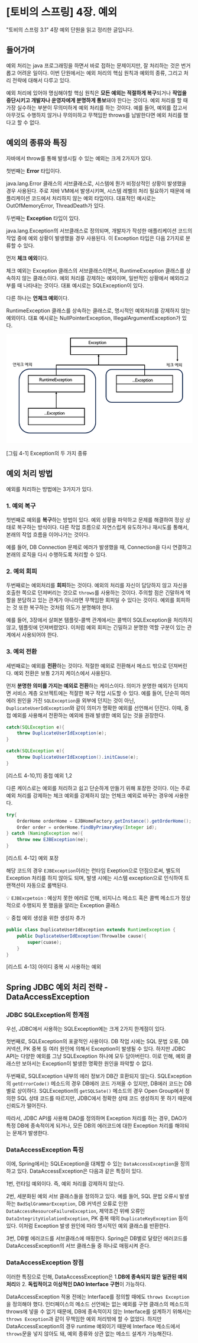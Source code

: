 # [토비의 스프링] 4장. 예외



"토비의 스프링 3.1" 4장 예외 단원을 읽고 정리한 글입니다.



## 들어가며



예외 처리는 java 프로그래밍을 하면서 바로 접하는 문제이지만, 잘 처리하는 것은 번거롭고 어려운 일이다. 이번 단원에서는 예외 처리의 핵심 원칙과 예외의 종류, 그리고 처리 전략에 대해서 다루고 있다.

예외 처리에 있어야 명심해야할 핵심 원칙은 **모든 예외는 적절하게 복구**되거나 **작업을 중단시키고 개발자나 운영자에게 분명하게 통보**돼야 한다는 것이다. 예외 처리를 할 때 가장 실수하는 부분이 무의미하게 예외 처리를 하는 것이다. 예를 들어, 예외를 잡고서 아무것도 수행하지 않거나 무의미하고 무책임한 throws를 남발한다면 예외 처리를 했다고 할 수 없다.





## 예외의 종류와 특징

자바에서 throw를 통해 발생시킬 수 있는 예외는 크게 2가지가 있다.



첫번째는 **Error** 타입이다.

java.lang.Error 클래스의 서브클래스로, 시스템에 뭔가 비정상적인 상황이 발생했을 경우 사용된다. 주로 자바 VM에서 발생시키며, 시스템 레벨의 처리 필요하기 때문에 애플리케이션 코드에서 처리하지 않는 예외 타입이다. 대표적인 예시로는 OutOfMemoryError, ThreadDeath가 있다.



두번째는 **Exception** 타입이 있다.

java.lang.Exception의 서브클래스로 정의되며, 개발자가 작성한 애플리케이션 코드의 작업 중에 예외 상황이 발생했을 경우 사용된다.  이 Exception 타입은 다음 2가지로 분류할 수 있다. 

먼저 **체크 예외**이다.

체크 예외는 Exception 클래스의 서브클래스이면서, RuntimeException 클래스를 상속하지 않는 클래스이다. 예외 처리를 강제하는 예외이며, 일반적인 상황에서 예외라고 부를 때 나타내는 것이다. 대표 예시로는 SQLException이 있다. 

다른 하나는 **언체크 예외**이다.

RuntimeException 클래스를 상속하는 클래스로, 명시적인 예외처리를 강제하지 않는 예외이다. 대표 예시로는 NullPointerException, IllegalArgumentException가 있다. 

![image-20230726084437676](04.예외.assets/image-20230726084437676.png)

[그림 4-1] Exception의 두 가지 종류



## 예외 처리 방법

예외를 처리하는 방법에는 3가지가 있다.

### 1. 예외 복구

첫번째로 예외를 **복구**하는 방법이 있다. 예외 상황을 파악하고 문제를 해결하여 정상 상태로 복구하는 방식이다. 다른 작업 흐름으로 자연스럽게 유도하거나 재시도를 통해서, 본래의 작업 흐름을 이어나가는 것이다.

예를 들어, DB Connection 문제로 에러가 발생했을 때, Connection을 다시 연결하고 본래의 로직을 다시 수행하도록 처리할 수 있다.



### 2. 예외 회피

두번째로는 예외처리를  **회피**하는 것이다. 예외의 처리를 자신이 담당하지 않고 자신을 호출한 쪽으로 던져버리는 것으로 `throws`를 사용하는 것이다. 주의할 점은 긴말하게 역할을 분담하고 있는 관계가 아니라면 무책임한 회피일 수 있다는 것이다. 예외를 회피하는 것 또한 복구하는 것처럼 의도가 분명해야 한다. 

예를 들어, 3장에서 살펴본 템플릿-콜백 관계에서는 콜백이 SQLException을 처리하지 않고, 템플릿에 던져버렸었다. 이처럼 예외 회피는 긴밀하고 분명한 역할 구분이 있는 관계에서 사용되어야 한다.



### 3. 예외 전환

세번째로는 예외를 **전환**하는 것이다. 적절한 예외로 전환해서 메소드 밖으로 던져버린다. 예외 전환은 보통 2가지 케이스에서 사용된다. 

먼저 **분명한 의미를 가지는 예외로 전환**하는 케이스이다. 의미가 분명한 예외가 던져지면 서비스 계층 오브젝트에는 적잘한 복구 작업 시도할 수 있다. 예를 들어, 단순히 여러 에러 원인을 가진 `SQLException`을 외부에 던지는 것이 아닌,  `DuplicateUserIdException`와 같이 의미가 명확한 예외를 선언해서 던진다. 이때, 중첩 예외를 사용해서 전환하는 예외에 원래 발생한 예외 담는 것을 권장한다. 
 ```java
 catch(SQLException e){
     throw DuplicateUserIdException(e); 
 }
 ```

 ```java
 catch(SQLException e){
     throw DuplicateUserIdException().initCause(e);
 }
 ```

[리스트 4-10,11] 중첩 예외 1,2

다른 케이스로는 예외를 처리하고 쉽고 단순하게 만들기 위해 포장한 것이다. 이는 주로 예외 처리를 강제하는 체크 예외를 강제하지 않는 언체크 예외로 바꾸는 경우에 사용한다. 

```java
try{
    OrderHome orderHome = EJBHomeFactory.getInstance().getOrderHome();
    Order order = orderHome.findByPrimaryKey(Integer id);
} catch (NamingException ne){
    throw new EJBException(ne);
}
```

[리스트 4-12] 예외 포장

해당 코드의 경우 `EJBException`이라는 런타임 Exeption으로 던짐으로써, 별도의 Exception 처리를 하지 않아도 되며, 발생 시에는 시스템 exception으로 인식하여 트랜잭션이 자동으로 롤백된다. 



:bulb: `EJBExcpetoin` : 예상치 못한 에러로 인해, 비지니스 메소드 혹은 콜백 메소드가 정상적으로 수행되지 못 했음을 알리는 Exception 클래스



:bulb: 중첩 예외 생성을 위한 생성자 추가

```java
public class DuplicateUserIdException extends RuntimeException {
    public DuplicateUserIdException(Throwalbe cause){
        super(cuase);
    }
}
```

[리스트 4-13]  아이디 중복 시 사용하는 예외



## Spring JDBC 예외 처리 전략 - DataAccessException 

### JDBC SQLException의 한계점

우선, JDBC에서 사용하는 SQLException에는 크게 2가지 한계점이 있다.

첫번째로, SQLException의 포괄적인 사용이다. DB 작업 시에는 SQL 문법 오류, DB 커넥션, PK 중복 등 여러 원인에 의해서 Exception이 발생될 수 있다. 하지만 JDBC API는 다양한 예외를 그냥 SQLException 하나에 모두 담아버린다. 이로 인해, 예외 클래스만 보아서는 Exception이 발생한 명확한 원인을 파악할 수 없다.

두번째로, SQLException 내부의 에러 정보가 DB간 호환되지 않는다. SQLException의 `getErrorCode()` 메소드의 경우 DB에러 코드 가져올 수 있지만, DB에러 코드는 DB별로 상이하다. SQLException의 `getSQLSate()` 메소드의 경우 Open Group에서 정의한 SQL 상태 코드를 따르지만, JDBC에서 정확한 상태 코드 생성하지 못 하기 때문에 신뢰도가 떨어진다. 

따라서, JDBC API를 사용해 DAO를 정의하며 Exception 처리를 하는 경우, DAO가 특정 DB에 종속적이게 되거나, 모든 DB의 에러코드에 대한 Exception 처리를 해야되는 문제가 발생한다.



### DataAccessException 특징

이에, Spring에서는 SQLException을 대체할 수 있는 `DataAccessException`을 정의하고 있다. DataAccessException은 다음과 같은 특징이 있다. 

1번, 런타임 예외이다. 즉, 예외 처리를 강제하지 않는다.

2번, 세분화된 예외 서브 클래스들을 정의하고 있다. 예를 들어,  SQL 문법 오류시 발생하는 `BadSqlGrammarException`, DB 커넥션 오류로 인한 `DataAccessResourceFailureException`, 제약조건 위배 오류인 `DataIntegrityViolationException`, PK 중복 때의 `DuplicateKeyException` 등이 있다. 이처럼 Exception 발생 원인에 따라 명시적인 예외 클래스를 반환한다.

3번, DB별 에러코드를 서브클래스에 매핑한다. Spring은 DB별로 달랐던 에러코드를 DataAccessException의 서브 클래스들 중 하나로 매핑시켜 준다. 



### DataAccessException 장점

이러한 특징으로 인해, DataAccessException은 1.**DB에 종속되지 않은 일관된 예외 처리**와 2. **독립적이고 이상적인 DAO Interface 구현**이 가능하다. 

DataAccessException 적용 전에는 Interface를 정의할 때에도 `throws Exception`을 정의해야 했다. 인터페이스의 메소드 선언에는 없는 예외를 구현 클래스의 메소드의 throws에 넣을 수 없기 때문에, DB에 종속적이지 않는 Interface를 설계하기 위해서는 `throws Exception`과 같이 무책임한 예외 처리밖에 할 수 없었다. 하지만 DataAccessException의 경우 runtime 예외이기 때문에 Interface 메소드에서 `throws`문을 넣지 않아도 돼, 예외 종류와 상관 없는 메소드 설계가 가능해진다.

